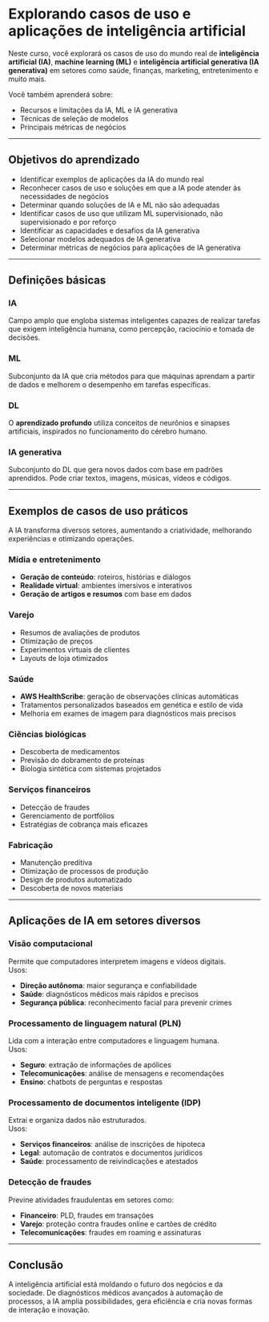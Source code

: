# Explorando casos de uso e aplicações de inteligência artificial

Neste curso, você explorará os casos de uso do mundo real de **inteligência artificial (IA)**, **machine learning (ML)** e **inteligência artificial generativa (IA generativa)** em setores como saúde, finanças, marketing, entretenimento e muito mais.  

Você também aprenderá sobre:  
- Recursos e limitações da IA, ML e IA generativa  
- Técnicas de seleção de modelos  
- Principais métricas de negócios  

---

## Objetivos do aprendizado
- Identificar exemplos de aplicações da IA do mundo real  
- Reconhecer casos de uso e soluções em que a IA pode atender às necessidades de negócios  
- Determinar quando soluções de IA e ML não são adequadas  
- Identificar casos de uso que utilizam ML supervisionado, não supervisionado e por reforço  
- Identificar as capacidades e desafios da IA generativa  
- Selecionar modelos adequados de IA generativa  
- Determinar métricas de negócios para aplicações de IA generativa  

---

## Definições básicas

### IA
Campo amplo que engloba sistemas inteligentes capazes de realizar tarefas que exigem inteligência humana, como percepção, raciocínio e tomada de decisões.  

### ML
Subconjunto da IA que cria métodos para que máquinas aprendam a partir de dados e melhorem o desempenho em tarefas específicas.  

### DL
O **aprendizado profundo** utiliza conceitos de neurônios e sinapses artificiais, inspirados no funcionamento do cérebro humano.  

### IA generativa
Subconjunto do DL que gera novos dados com base em padrões aprendidos. Pode criar textos, imagens, músicas, vídeos e códigos.  

---

## Exemplos de casos de uso práticos

A IA transforma diversos setores, aumentando a criatividade, melhorando experiências e otimizando operações.  

### Mídia e entretenimento
- **Geração de conteúdo**: roteiros, histórias e diálogos  
- **Realidade virtual**: ambientes imersivos e interativos  
- **Geração de artigos e resumos** com base em dados  

### Varejo
- Resumos de avaliações de produtos  
- Otimização de preços  
- Experimentos virtuais de clientes  
- Layouts de loja otimizados  

### Saúde
- **AWS HealthScribe**: geração de observações clínicas automáticas  
- Tratamentos personalizados baseados em genética e estilo de vida  
- Melhoria em exames de imagem para diagnósticos mais precisos  

### Ciências biológicas
- Descoberta de medicamentos  
- Previsão do dobramento de proteínas  
- Biologia sintética com sistemas projetados  

### Serviços financeiros
- Detecção de fraudes  
- Gerenciamento de portfólios  
- Estratégias de cobrança mais eficazes  

### Fabricação
- Manutenção preditiva  
- Otimização de processos de produção  
- Design de produtos automatizado  
- Descoberta de novos materiais  

---

## Aplicações de IA em setores diversos

### Visão computacional
Permite que computadores interpretem imagens e vídeos digitais.  
Usos:  
- **Direção autônoma**: maior segurança e confiabilidade  
- **Saúde**: diagnósticos médicos mais rápidos e precisos  
- **Segurança pública**: reconhecimento facial para prevenir crimes  

### Processamento de linguagem natural (PLN)
Lida com a interação entre computadores e linguagem humana.  
Usos:  
- **Seguro**: extração de informações de apólices  
- **Telecomunicações**: análise de mensagens e recomendações  
- **Ensino**: chatbots de perguntas e respostas  

### Processamento de documentos inteligente (IDP)
Extrai e organiza dados não estruturados.  
Usos:  
- **Serviços financeiros**: análise de inscrições de hipoteca  
- **Legal**: automação de contratos e documentos jurídicos  
- **Saúde**: processamento de reivindicações e atestados  

### Detecção de fraudes
Previne atividades fraudulentas em setores como:  
- **Financeiro**: PLD, fraudes em transações  
- **Varejo**: proteção contra fraudes online e cartões de crédito  
- **Telecomunicações**: fraudes em roaming e assinaturas  

---

## Conclusão
A inteligência artificial está moldando o futuro dos negócios e da sociedade. De diagnósticos médicos avançados à automação de processos, a IA amplia possibilidades, gera eficiência e cria novas formas de interação e inovação.
